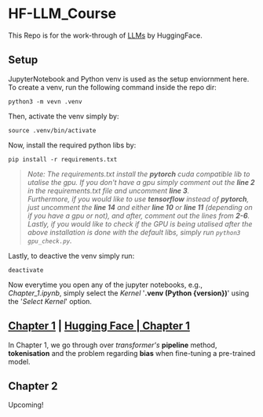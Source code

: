 # HF-LLM_Course
This Repo is for the work-through of [LLMs](https://huggingface.co/learn/llm-course/chapter0/1?fw=pt) by HuggingFace.

## Setup

JupyterNotebook and Python venv is used as the setup enviornment here. To create a venv, run the following command inside the repo dir:
```
python3 -m vevn .venv
```
Then, activate the venv simply by:
```
source .venv/bin/activate
```
Now, install the required python libs by:
```
pip install -r requirements.txt
```
> _Note: The requirements.txt install the **pytorch** cuda compatible lib to utalise the gpu. If you don't have a gpu simply comment out the **line 2** in the requirements.txt file and uncomment **line 3**.<br />
Furthermore, if you would like to use **tensorflow** instead of **pytorch**, just uncomment the **line 14** and either **line 10** or **line 11** (depending on if you have a gpu or not), and after, comment out the lines from **2-6**.  <br />
Lastly, if you would like to check if the GPU is being utalised after the above installation is done with the default libs, simply run `python3 gpu_check.py`._

Lastly, to deactive the venv simply run:
```
deactivate
```

Now everytime you open any of the jupyter notebooks, e.g., *Chapter_1.ipynb*, simply select the *Kernel* '__.venv (Python {version})__' using the '*Select Kernel*' option.


## [Chapter 1](chapter_1.ipynb) | [Hugging Face | Chapter 1](https://huggingface.co/learn/llm-course/chapter1/1?fw=pt)
In Chapter 1, we go through over *transformer's* **pipeline** method,  **tokenisation** and the problem regarding **bias** when fine-tuning a pre-trained model.

## Chapter 2
Upcoming!




